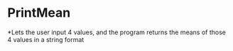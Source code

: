 # PrintMean



*Lets the user input 4 values, and the program returns the means of those 4 values in a string format
